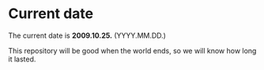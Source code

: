 # Current date

The current date is **2009.10.25.** (YYYY.MM.DD.)

This repository will be good when the world ends, so we will know how long it lasted.